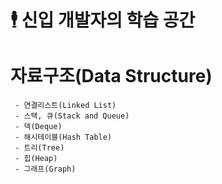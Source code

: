 #  🕴 신입 개발자의 학습 공간

# 자료구조(Data Structure)
     - 연결리스트(Linked List)
     - 스택, 큐(Stack and Queue)
     - 덱(Deque)
     - 해시테이블(Hash Table)
     - 트리(Tree)
     - 힙(Heap)
     - 그래프(Graph)
